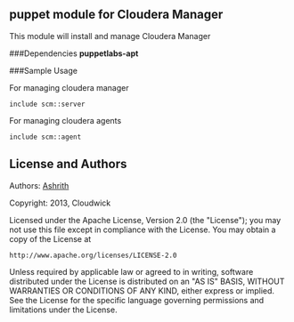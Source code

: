 puppet module for Cloudera Manager
----------------------------------

This module will install and manage Cloudera Manager

###Dependencies
**puppetlabs-apt**

###Sample Usage

For managing cloudera manager

```puppet
include scm::server
```

For managing cloudera agents

```puppet
include scm::agent
```

License and Authors
-------------------
Authors: [Ashrith](ashrith@cloudwick.com)

Copyright: 2013, Cloudwick

Licensed under the Apache License, Version 2.0 (the "License"); you may not use this file except in compliance with the License. You may obtain a copy of the License at

```
http://www.apache.org/licenses/LICENSE-2.0
```

Unless required by applicable law or agreed to in writing, software distributed under the License is distributed on an "AS IS" BASIS, WITHOUT WARRANTIES OR CONDITIONS OF ANY KIND, either express or implied. See the License for the specific language governing permissions and limitations under the License.